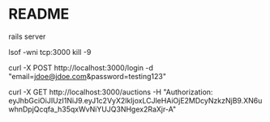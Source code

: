 # README
rails server

lsof -wni tcp:3000
kill -9 <pid>

curl -X POST http://localhost:3000/login -d "email=jdoe@jdoe.com&password=testing123"

curl -X GET http://localhost:3000/auctions -H "Authorization: eyJhbGciOiJIUzI1NiJ9.eyJ1c2VyX2lkIjoxLCJleHAiOjE2MDcyNzkzNjB9.XN6uwhnDpjQcqfa_h35qxWvNiYUJQ3NHgex2RaXjr-A"
